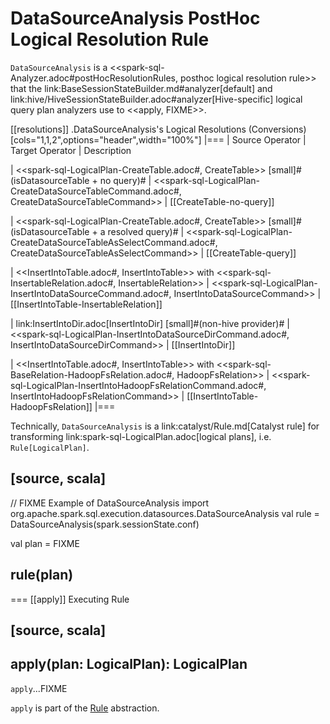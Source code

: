 # DataSourceAnalysis PostHoc Logical Resolution Rule

`DataSourceAnalysis` is a <<spark-sql-Analyzer.adoc#postHocResolutionRules, posthoc logical resolution rule>> that the link:BaseSessionStateBuilder.md#analyzer[default] and link:hive/HiveSessionStateBuilder.adoc#analyzer[Hive-specific] logical query plan analyzers use to <<apply, FIXME>>.

[[resolutions]]
.DataSourceAnalysis's Logical Resolutions (Conversions)
[cols="1,1,2",options="header",width="100%"]
|===
| Source Operator
| Target Operator
| Description

| <<spark-sql-LogicalPlan-CreateTable.adoc#, CreateTable>> [small]#(isDatasourceTable + no query)#
| <<spark-sql-LogicalPlan-CreateDataSourceTableCommand.adoc#, CreateDataSourceTableCommand>>
| [[CreateTable-no-query]]

| <<spark-sql-LogicalPlan-CreateTable.adoc#, CreateTable>> [small]#(isDatasourceTable + a resolved query)#
| <<spark-sql-LogicalPlan-CreateDataSourceTableAsSelectCommand.adoc#, CreateDataSourceTableAsSelectCommand>>
| [[CreateTable-query]]

| <<InsertIntoTable.adoc#, InsertIntoTable>> with <<spark-sql-InsertableRelation.adoc#, InsertableRelation>>
| <<spark-sql-LogicalPlan-InsertIntoDataSourceCommand.adoc#, InsertIntoDataSourceCommand>>
| [[InsertIntoTable-InsertableRelation]]

| link:InsertIntoDir.adoc[InsertIntoDir] [small]#(non-hive provider)#
| <<spark-sql-LogicalPlan-InsertIntoDataSourceDirCommand.adoc#, InsertIntoDataSourceDirCommand>>
| [[InsertIntoDir]]

| <<InsertIntoTable.adoc#, InsertIntoTable>> with <<spark-sql-BaseRelation-HadoopFsRelation.adoc#, HadoopFsRelation>>
| <<spark-sql-LogicalPlan-InsertIntoHadoopFsRelationCommand.adoc#, InsertIntoHadoopFsRelationCommand>>
| [[InsertIntoTable-HadoopFsRelation]]
|===

Technically, `DataSourceAnalysis` is a link:catalyst/Rule.md[Catalyst rule] for transforming link:spark-sql-LogicalPlan.adoc[logical plans], i.e. `Rule[LogicalPlan]`.

[source, scala]
----
// FIXME Example of DataSourceAnalysis
import org.apache.spark.sql.execution.datasources.DataSourceAnalysis
val rule = DataSourceAnalysis(spark.sessionState.conf)

val plan = FIXME

rule(plan)
----

=== [[apply]] Executing Rule

[source, scala]
----
apply(plan: LogicalPlan): LogicalPlan
----

`apply`...FIXME

`apply` is part of the [Rule](catalyst/Rule.md#apply) abstraction.
